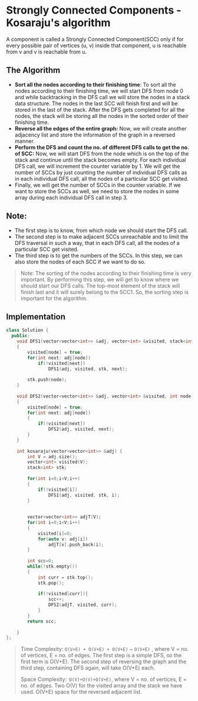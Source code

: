 # Strongly Connected Components - Kosaraju's algorithm

A component is called a Strongly Connected Component(SCC) only if for every possible pair of vertices (u, v) inside that component, u is reachable from v and v is reachable from u.

## The Algorithm

- **Sort all the nodes according to their finishing time**:
To sort all the nodes according to their finishing time, we will start DFS from node 0 and while backtracking in the DFS call we will store the nodes in a stack data structure. The nodes in the last SCC will finish first and will be stored in the last of the stack. After the DFS gets completed for all the nodes, the stack will be storing all the nodes in the sorted order of their finishing time.
- **Reverse all the edges of the entire graph:**
Now, we will create another adjacency list and store the information of the graph in a reversed manner.
- **Perform the DFS and count the no. of different DFS calls to get the no. of SCC:**
Now, we will start DFS from the node which is on the top of the stack and continue until the stack becomes empty. For each individual DFS call, we will increment the counter variable by 1. We will get the number of SCCs by just counting the number of individual DFS calls as in each individual DFS call, all the nodes of a particular SCC get visited.
- Finally, we will get the number of SCCs in the counter variable. If we want to store the SCCs as well, we need to store the nodes in some array during each individual DFS call in step 3.


## Note: 

- The first step is to know, from which node we should start the DFS call.
- The second step is to make adjacent SCCs unreachable and to limit the DFS traversal in such a way, that in each DFS call, all the nodes of a particular SCC get visited.
- The third step is to get the numbers of the SCCs. In this step, we can also store the nodes of each SCC if we want to do so.
  
> Note: The sorting of the nodes according to their finishing time is very important. By performing this step, we will get to know where we should start our DFS calls. The top-most element of the stack will finish last and it will surely belong to the SCC1. So, the sorting step is important for the algorithm.

## Implementation

```cpp
class Solution {
  public:
    void DFS1(vector<vector<int>> &adj, vector<int> &visited, stack<int> &stk, int node)
    {
        visited[node] = true;
        for(int next: adj[node])
            if(!visited[next])
                DFS1(adj, visited, stk, next);
                
        stk.push(node);
    }
    
    void DFS2(vector<vector<int>> &adj, vector<int> &visited, int node)
    {
        visited[node] = true;
        for(int next: adj[node])
        {
            if(!visited[next])
                DFS2(adj, visited, next);
        }
    }
  
    int kosaraju(vector<vector<int>> &adj) {
        int V = adj.size();
        vector<int> visited(V);
        stack<int> stk;
        
        for(int i=0;i<V;i++)
        {
            if(!visited[i])
                DFS1(adj, visited, stk, i);
        }
        
        
        vector<vector<int>> adjT(V);
        for(int i=0;i<V;i++)
        {
            visited[i]=0;
            for(auto v: adj[i])
                adjT[v].push_back(i);
        }
        
        int scc=0;
        while(!stk.empty())
        {
            int curr = stk.top();
            stk.pop();
            
            if(!visited[curr]){
                scc++;
                DFS2(adjT, visited, curr);
            }
        }
        return scc;
        
    }
};


```

> Time Complexity: `O(V+E) + O(V+E) + O(V+E)` ~ `O(V+E)` , where V = no. of vertices, E = no. of edges. The first step is a simple DFS, so the first term is O(V+E). The second step of reversing the graph and the third step, containing DFS again, will take O(V+E) each.
>
> Space Complexity:` O(V)+O(V)+O(V+E)`, where V = no. of vertices, E = no. of edges. Two O(V) for the visited array and the stack we have used. O(V+E) space for the reversed adjacent list.